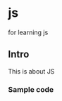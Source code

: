 # js
for learning js
## Intro
This is about JS
### Sample code
<!html doctype>
<html>
  <head>
    <title> this is a game</title>
  </head>
</html>
